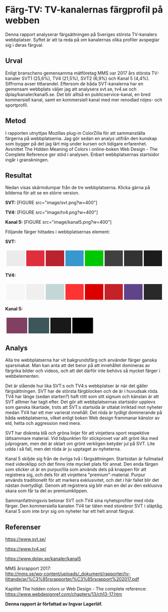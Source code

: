 Färg-TV: TV-kanalernas färgprofil på webben
=======================
Denna rapport analyserar färgsättningen på Sveriges största TV-kanalers webbplatser. Syftet är att ta reda på om kanalernas olika profiler avspeglar sig i deras färgval.

Urval
-----------------------
Enligt branschens gemensamma mätföretag MMS var 2017 års största TV-kanaler SVT1 (25,6%), TV4 (21,5%), SVT2 (6,9%) och Kanal 5 (4,4%). Siffrorna avser tittarandel. Eftersom de båda SVT-kanalerna har en gemensam webbplats väljer jag att analysera svt.se, tv4.se och dplay/kanaler/kanal5.se. Det blir alltså en publicservice-kanal, en bred kommersiell kanal, samt en kommersiell kanal med mer renodlad nöjes- och sportprofil.

Metod
-----------------------
I rapporten utnyttjas Mozillas plug-in ColorZilla för att sammanställa färgerna på webbplatserna. Jag gör sedan en analys utifrån den kunskap som bygger på det jag lärt mig under kursen och tidigare erfarenhet. Avsnittet The Hidden Meaning of Colors i online-boken Web Design - The Complete Reference ger stöd i analysen. Enbart webbplatsernas startsidor ingår i granskningen.

Resultat
-----------------------
Nedan visas skärmdumpar från de tre webbplatserna. Klicka gärna på bilderna för att se en större version.

**SVT:**
[FIGURE src="image/svt.png?w=400"]

**TV4:**
[FIGURE src="image/tv4.png?w=400"]

**Kanal 5:**
[FIGURE src="image/kanal5.png?w=400"]

Följande färger hittades i webbplatsernas element:

**SVT:**

<table style="border-spacing: 4px; border-collapse: separate">
<tr>
<td style="height: 50px; width: 50px; background-color: #ebebeb">
<td style="height: 50px; width: 50px; background-color: #e02e3d">
<td style="height: 50px; width: 50px; background-color: #B9232D">
<td style="height: 50px; width: 50px; background-color: #3698CC">
<td style="height: 50px; width: 50px; background-color: #00C800">
<td style="height: 50px; width: 50px; background-color: #404040">
<td style="height: 50px; width: 50px; background-color: #333333">
<td style="height: 50px; width: 50px; background-color: #1B1B1B">
</tr>
</table>

**TV4:**

<table style="border-spacing: 4px; border-collapse: separate">
<tr>
<td style="height: 50px; width: 50px; background-color: #F7F7F7">
<td style="height: 50px; width: 50px; background-color: #EFF0EE">
<td style="height: 50px; width: 50px; background-color: #C3D7D7">
<td style="height: 50px; width: 50px; background-color: #FF3334">
<td style="height: 50px; width: 50px; background-color: #DD0000">
<td style="height: 50px; width: 50px; background-color: #C52128">
<td style="height: 50px; width: 50px; background-color: #604388">
<td style="height: 50px; width: 50px; background-color: #292929">
</tr>
</table>

**Kanal 5:**

<table style="border-spacing: 4px; border-collapse: separate">
<tr>
<td style="height: 50px; width: 50px; background-color: #814061">
<td style="height: 50px; width: 50px; background-color: #3C565A">
<td style="height: 50px; width: 50px; background-color: #191919">
<td style="height: 50px; width: 50px; background-color: #000000">

</tr>
</table>

Analys
-----------------------
Alla tre webbplatserna har vit bakgrundsfärg och använder färger ganska sparsmakat. Man kan anta att det beror på att innehållet domineras av färgrika bilder och videos, och att det därför inte behövs så mycket färger i webbelementen.

Det är slående hur lika SVT:s och TV4:s webbplatser är när det gäller färgsättningen. SVT har de största färgblocken och de är i huvudsak röda. TV4 har länge (sedan starten?) haft rött som sitt signum och känslan är att SVT alltmer har tagit efter. Det gör att webbplatsernas startsidor upplevs som ganska likartade, trots att SVT:s startsida är uttalat inriktad mot nyheter medan TV4 har ett mer varierat innehåll. Det röda är tydligt dominerande på båda webbplatserna, vilket enligt boken Web design frammanar känslor av eld, hetta och aggression med mera.

SVT har diskreta blå och gröna linjer för att vinjettera sport respektive lättsammare material. Vid tidpunkten för stickprovet var allt grönt lika med julprogram, men det är oklart om grönt verkligen betyder jul på SVT. Lite udda i så fall, men det röda är ju upptaget av nyheterna.

Kanal 5 skiljde sig från de övriga två i färgsättningen. Startsidan är fullmatad med videoklipp och det finns inte mycket plats för annat. Den enda färgen som sticker ut är en purpur/lila som används dels på knappen för att registrera sig, och dels för att vinjettera "premium"-material. Purpur används traditionellt för att markera exklusivitet, och det i här fallet blir det nästan övertydligt. Genom att registrera sig blir man en del av den exklusiva skara som får ta del av premiumklippen.

Sammanfattningsvis betonar SVT och TV4 sina nyhetsprofiler med röda färger. Den kommersiella kanalen TV4 tar täten med storebror SVT i släptåg. Kanal 5 som inte bryr sig om nyheter har ett helt annat färgval.

Referenser
-----------------------
https://www.svt.se/

https://www.tv4.se/

https://www.dplay.se/kanaler/kanal5

MMS årsrapport 2017:  
http://mms.se/wp-content/uploads/_dokument/rapporter/tv-tittande/ar/%C3%85rsrapporter/%C3%85rsrapport%202017.pdf

Kapitlet The hidden colors ur Web Design - The complete reference:  
https://www.webdesignref.com/chapters/13/ch13-17.htm

**Denna rapport är författad av Ingvar Lagerlöf.**
